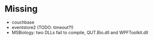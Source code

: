 # Missing

* couchbase
* eventstore2 (TODO: timeout?!)
* MSBiology: two DLLs fail to compile, QUT.Bio.dll and WPFToolkit.dll

